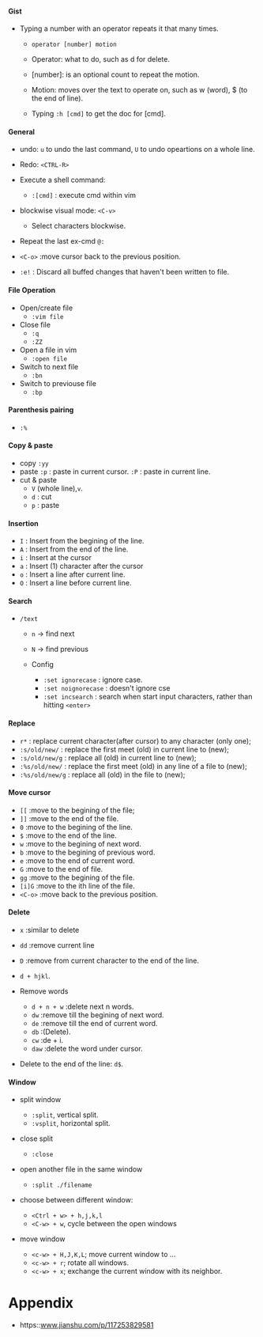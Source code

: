 #### Gist

- Typing a number with an operator repeats it that many times.
    - ```operator [number] motion```
    
    - Operator: what to do, such as d for delete.

    - [number]: is an optional count to repeat the motion. 

    - Motion: moves over the text to operate on, such as w (word), $ (to the end of line).

    - Typing ```:h [cmd]``` to get the doc for [cmd].


#### General
- undo: ```u```	to undo the last command, ```U``` to undo opeartions on a whole line.

- Redo: ```<CTRL-R>```

- Execute a shell command:
    - ```:[cmd]```	: execute cmd within vim

- blockwise visual mode: ```<C-v>```
    - Select characters blockwise.

- Repeat the last ex-cmd
    ```@:```

- ```<C-o>```         :move cursor back to the previous position.

- ```:e!```         : Discard all buffed changes that haven't been written to file.

#### File Operation

- Open/create file
    - ```:vim file```
- Close file
    - ```:q```
    - ```:ZZ```
- Open a file in vim
    - ```:open file```
- Switch to next file
    - ```:bn```
- Switch to previouse file
    - ```:bp```

#### Parenthesis pairing
- ```:%```

#### Copy & paste
- copy 
    ```:yy```
- paste
    ```:p``` : paste in current cursor.
    ```:P``` : paste in current line.
- cut & paste
    - ```V``` (whole line),```v```. 
    - ```d```                                 : cut
    - ```p```                                 : paste

#### Insertion
- ```I``` : Insert from the begining of the line.
- ```A``` : Insert from the end of the line.
- ```i``` : Insert at the cursor
- ```a``` : Insert (1) character after the cursor
- ```o``` : Insert a line after current line.
- ```O``` : Insert a line before current line.

#### Search
- ```/text```
    - ```n``` -> find next
    - ```N``` -> find previous

    - Config
        - ```:set ignorecase``` : ignore case.
        - ```:set noignorecase``` : doesn't ignore cse
        - ```:set incsearch``` : search when start input characters, rather than hitting ```<enter>```

#### Replace
- ```r*``` : replace current character(after cursor) to any character (only one); 
- ```:s/old/new/```       : replace the first meet (old) in current line to (new);
- ```:s/old/new/g```      : replace all (old) in current line to (new);
- ```:%s/old/new/```      : replace the first meet (old) in any line of a file to (new);
- ```:%s/old/new/g```     : replace all (old) in the file to (new); 
       
#### Move cursor
- ```[[```            :move to the begining of the file;
- ```]]```            :move to the end of the file.
- ```0```             :move to the begining of the line.
- ```$```             :move to the end of the line.
- ```w```             :move to the begining of next word.
- ```b```             :move to the begining of previous word.
- ```e```             :move to the end of current word.
- ```G```             :move to the end of file.
- ```gg```            :move to the begining of the file.
- ```[i]G```          :move to the ith line of the file.
- ```<C-o>```         :move back to the previous position.

#### Delete
- ```x```         :similar to delete
- ```dd```        :remove current line
- ```D```         :remove from current character to the end of the line.
- ```d + hjkl```. 

-   Remove words
    - ```d + n + w```   :delete next n words.
    - ```dw```   :remove till the begining of next word. 
    - ```de```   :remove till the end of current word.
    - ```db```   :(Delete).
    - ```cw```   :de + i.
    - ```daw```  :delete the word under cursor.

- Delete to the end of the line: ```d$```.

#### Window
- split window
    - ```:split```, vertical split.
    - ```:vsplit```, horizontal split.

- close split
    - ```:close```

- open another file in the same window
    - ```:split ./filename```

- choose between different window:
    - ```<Ctrl + w> + h,j,k,l```
    - ```<C-w> + w```, cycle between the open windows

- move window
    - ```<c-w> + H,J,K,L```; move current window to ...
    - ```<c-w> + r```; rotate all windows.
    - ```<c-w> + x```; exchange the current window with its neighbor.

# Appendix
- https::www.jianshu.com/p/117253829581
